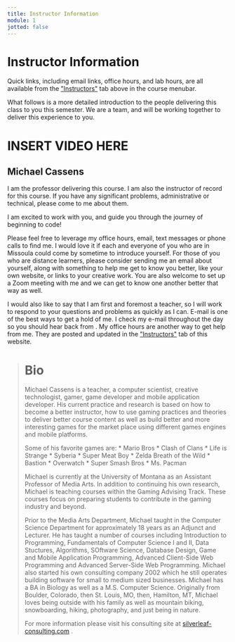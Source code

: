 ```yaml
---
title: Instructor Information
module: 1
jotted: false
---
```


# Instructor Information

Quick links, including email links, office hours, and lab hours, are all available from the ["Instructors"]({{site.baseurl}}/instructors/) tab above in the course menubar.

What follows is a more detailed introduction to the people delivering this class to you this semester. We are a team, and will be working together to deliver this experience to you.

# INSERT VIDEO HERE

## Michael Cassens

I am the professor delivering this course. I am also the instructor of record for this course. If you have any significant problems, administrative or technical, please come to me about them.

I am excited to work with you, and guide you through the journey of beginning to code!

Please feel free to leverage my office hours, email, text messages or phone calls to find me. I would love it if each and everyone of you who are in Missoula could come by sometime to introduce yourself. For those of you who are distance learners, please consider sending me an email about yourself, along with something to help me get to know you better, like your own website, or links to your creative work.  You are also welcome to set up a Zoom meeting with me and we can get to know one another better that way as well.

I would also like to say that I am first and foremost a teacher, so I will work to respond to your questions and problems as quickly as I can. E-mail is one of the best ways to get a hold of me. I check my e-mail throughout the day so you should hear back from . My office hours are another way to get help from me. They are posted and updated in the ["Instructors"]({{site.baseurl}}/instructors/) tab of this website.


> # Bio
>
> Michael Cassens is a teacher, a computer scientist, creative technologist, gamer, game developer and mobile application developer.  His current practice and research is based on how to become a better instructor, how to use gaming practices and theories to deliver better course content as well as build better and more interesting games for the market place using different games engines and mobile platforms.
>
> Some of his favorite games are:
    * Mario Bros
    * Clash of Clans
    * Life is Strange
    * Syberia
    * Super Meat Boy
    * Zelda Breath of the Wild
    * Bastion
    * Overwatch
    * Super Smash Bros
    * Ms. Pacman
> 
> Michael is currently at the University of Montana as an Assistant Professor of Media Arts. In addition to continuing his own research, Michael is teaching courses within the Gaming Advising Track. These courses focus on preparing students to contribute in the gaming industry and beyond.
>
> Prior to the Media Arts Department, Michael taught in the Computer Science Department for approximately 18 years as an Adjunct and Lecturer.  He has taught a number of courses including Introduction to Programming, Fundamentals of Computer Science I and II, Data Stuctures, Algorithms, SOftware Science, Database Design, Game and Mobile Application Programming, Advanced Client-Side Web Programming and Advanced Server-Side Web Programming. Michael also started his own consulting company 2002 which he still operates building software for small to medium sized businesses.  Michael has a BA in Biology as well as a M.S. Computer Science. Originally from Boulder, Colorado, then St. Louis, MO, then, Hamilton, MT, Michael loves being outside with his family as well as mountain biking, snowboarding, hiking, photography, and just being in nature.
>
> For more information please visit his consulting site at [silverleaf-consulting.com](http://silverleaf-consulting.com) .